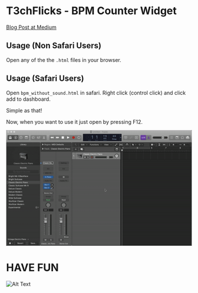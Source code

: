 # T3chFlicks - BPM Counter Widget

[Blog Post at Medium](https://t3chflicks.medium.com/make-your-own-widgets-easily-speedy-bpm-counter-in-osx-dashboard-87756edfa4e4)

## Usage (Non Safari Users)
Open any of the the `.html` files in your browser.

## Usage (Safari Users)
Open `bpm_without_sound.html` in safari. Right click (control click) and click add to dashboard.

Simple as that!

Now, when you want to use it just open by pressing F12.

![BPM COUNTER GIF WAS HERE](./usage.gif)

# HAVE FUN
![Alt Text](https://media.giphy.com/media/vFKqnCdLPNOKc/giphy.gif)
